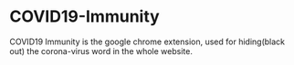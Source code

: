 # COVID19-Immunity
COVID19 Immunity is the google chrome extension, used for hiding(black out) the corona-virus word in the whole website.
